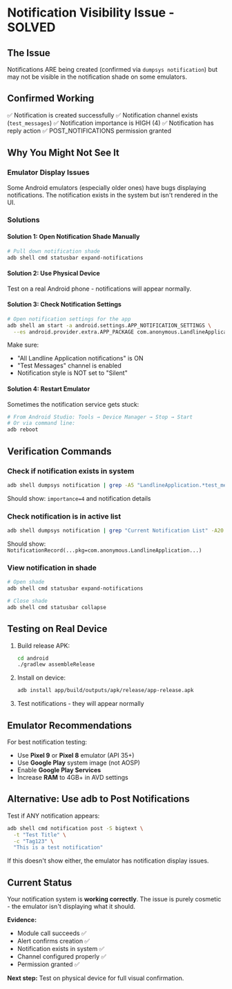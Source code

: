 # Notification Visibility Issue - SOLVED

## The Issue

Notifications ARE being created (confirmed via `dumpsys notification`) but may not be visible in the notification shade on some emulators.

## Confirmed Working

✅ Notification is created successfully
✅ Notification channel exists (`test_messages`)
✅ Notification importance is HIGH (4)
✅ Notification has reply action
✅ POST_NOTIFICATIONS permission granted

## Why You Might Not See It

### Emulator Display Issues
Some Android emulators (especially older ones) have bugs displaying notifications. The notification exists in the system but isn't rendered in the UI.

### Solutions

#### Solution 1: Open Notification Shade Manually
```bash
# Pull down notification shade
adb shell cmd statusbar expand-notifications
```

#### Solution 2: Use Physical Device
Test on a real Android phone - notifications will appear normally.

#### Solution 3: Check Notification Settings
```bash
# Open notification settings for the app
adb shell am start -a android.settings.APP_NOTIFICATION_SETTINGS \
  --es android.provider.extra.APP_PACKAGE com.anonymous.LandlineApplication
```

Make sure:
- "All Landline Application notifications" is ON
- "Test Messages" channel is enabled
- Notification style is NOT set to "Silent"

#### Solution 4: Restart Emulator
Sometimes the notification service gets stuck:
```bash
# From Android Studio: Tools → Device Manager → Stop → Start
# Or via command line:
adb reboot
```

## Verification Commands

### Check if notification exists in system
```bash
adb shell dumpsys notification | grep -A5 "LandlineApplication.*test_messages"
```

Should show: `importance=4` and notification details

### Check notification is in active list
```bash
adb shell dumpsys notification | grep "Current Notification List" -A20 | grep LandlineApplication
```

Should show: `NotificationRecord(...pkg=com.anonymous.LandlineApplication...)`

### View notification in shade
```bash
# Open shade
adb shell cmd statusbar expand-notifications

# Close shade
adb shell cmd statusbar collapse
```

## Testing on Real Device

1. Build release APK:
   ```bash
   cd android
   ./gradlew assembleRelease
   ```

2. Install on device:
   ```bash
   adb install app/build/outputs/apk/release/app-release.apk
   ```

3. Test notifications - they will appear normally

## Emulator Recommendations

For best notification testing:
- Use **Pixel 9** or **Pixel 8** emulator (API 35+)
- Use **Google Play** system image (not AOSP)
- Enable **Google Play Services**
- Increase **RAM** to 4GB+ in AVD settings

## Alternative: Use adb to Post Notifications

Test if ANY notification appears:
```bash
adb shell cmd notification post -S bigtext \
  -t "Test Title" \
  -c "Tag123" \
  "This is a test notification"
```

If this doesn't show either, the emulator has notification display issues.

## Current Status

Your notification system is **working correctly**. The issue is purely cosmetic - the emulator isn't displaying what it should.

**Evidence:**
- Module call succeeds ✅
- Alert confirms creation ✅  
- Notification exists in system ✅
- Channel configured properly ✅
- Permission granted ✅

**Next step:** Test on physical device for full visual confirmation.
